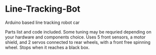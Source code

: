 # Line-Tracking-Bot
Arduino based line tracking robot car

Parts list and code included. Some tuning may be requried depending on your hardware and components choice. Uses 5 front sensors, a motor shield, and 2 servos connected to rear wheels, with a front free spinning wheel. Stops when it reaches a black box.
